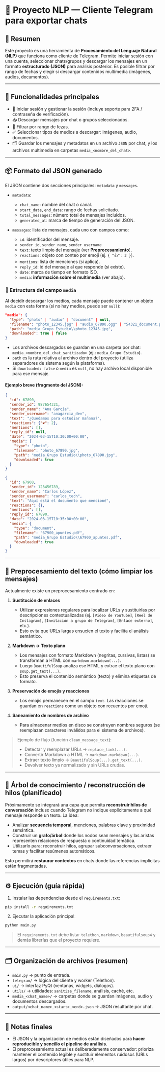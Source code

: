 # 🤖 Proyecto NLP — Cliente Telegram para exportar chats

## 🧠 Resumen
Este proyecto es una herramienta de **Procesamiento del Lenguaje Natural (NLP)** que funciona como cliente de Telegram. Permite iniciar sesión con una cuenta, seleccionar chats/grupos y descargar los mensajes en un formato **estructurado (JSON)** para análisis posterior. Es posible filtrar por rango de fechas y elegir si descargar contenidos multimedia (imágenes, audios, documentos).

---

## 🎯 Funcionalidades principales
- 🔐 Iniciar sesión y gestionar la sesión (incluye soporte para 2FA / contraseña de verificación).  
- 📥 Descargar mensajes por chat o grupos seleccionados.  
- 📅 Filtrar por rango de fezas.  
- ✅ Seleccionar tipos de medios a descargar: imágenes, audio, documentos.  
- 🗂️ Guardar los mensajes y metadatos en un archivo `JSON` por chat, y los archivos multimedia en carpetas `media_<nombre_del_chat>`.

---

## 📦 Formato del JSON generado
El JSON contiene dos secciones principales: `metadata` y `messages`.

- `metadata`:
  - `chat_name`: nombre del chat o canal.
  - `start_date`, `end_date`: rango de fechas solicitado.
  - `total_messages`: número total de mensajes incluidos.
  - `generated_at`: marca de tiempo de generación del JSON.

- `messages`: lista de mensajes, cada uno con campos como:
  - `id`: identificador del mensaje.
  - `sender_id`, `sender_name`, `sender_username`
  - `text`: texto limpio del mensaje (ver **Preprocesamiento**).
  - `reactions`: objeto con conteo por emoji (ej. `{ "👍": 3 }`).
  - `mentions`: lista de menciones (si aplica).
  - `reply_id`: id del mensaje al que responde (si existe).
  - `date`: marca de tiempo en formato ISO.
  - `media`: **información sobre el multimedia** (ver abajo).

### 🔎 Estructura del campo `media`
Al decidir descargar los medios, cada mensaje puede contener un objeto `media` con esta forma (si no hay medios, puede ser `null`):

```json
"media": {
  "type": "photo" | "audio" | "document" | null,
  "filename": "photo_12345.jpg" | "audio_67890.ogg" | "54321_document.pdf" | null,
  "path": "media_Grupo Estudio\\photo_12345.jpg",
  "downloaded": true | false
}
```

* Los archivos descargados se guardan en una carpeta por chat: `media_<nombre_del_chat_sanitizado>` (ej.: `media_Grupo Estudio`).
* `path` es la ruta relativa al archivo dentro del proyecto (utiliza separadores de sistema según la plataforma).
* Si `downloaded: false` o `media` es `null`, no hay archivo local disponible para ese mensaje.

#### Ejemplo breve (fragmento del JSON):

```json
{
  "id": 67890,
  "sender_id": 987654321,
  "sender_name": "Ana García",
  "sender_username": "anagarcia_dev",
  "text": "¿Quedamos para estudiar mañana?",
  "reactions": {"❤️": 2},
  "mentions": [],
  "reply_id": null,
  "date": "2024-03-15T10:30:00+00:00",
  "media": {
    "type": "photo",
    "filename": "photo_67890.jpg",
    "path": "media_Grupo Estudio\\photo_67890.jpg",
    "downloaded": true
  }
}
```

```json
{
  "id": 67900,
  "sender_id": 123456789,
  "sender_name": "Carlos López",
  "sender_username": "carlos_tech",
  "text": "Aquí está el documento que mencioné",
  "reactions": {},
  "mentions": [],
  "reply_id": 67890,
  "date": "2024-03-15T10:35:00+00:00",
  "media": {
    "type": "document",
    "filename": "67900_apuntes.pdf",
    "path": "media_Grupo Estudio\\67900_apuntes.pdf",
    "downloaded": true
  }
}
```

---

## 🧹 Preprocesamiento del texto (cómo limpiar los mensajes)

Actualmente existe un preprocesamiento centrado en:

1. **Sustitución de enlaces**

   * Utilizar expresiones regulares para localizar URLs y sustituirlas por descripciones contextualizadas (ej. `[Video de YouTube]`, `[Reel de Instagram]`, `[Invitación a grupo de Telegram]`, `[Enlace externo]`, etc.).
   * Esto evita que URLs largas ensucien el texto y facilita el análisis semántico.

2. **Markdown → Texto plano**

   * Los mensajes con formato Markdown (negritas, cursivas, listas) se transforman a HTML con `markdown.markdown(...)`.
   * Luego `BeautifulSoup` analiza ese HTML y extrae el texto plano con `soup.get_text(...)`.
   * Esto preserva el contenido semántico (texto) y elimina etiquetas de formato.

3. **Preservación de emojis y reacciones**

   * Los emojis permanecen en el campo `text`. Las reacciones se guardan en `reactions` como un objeto con recuentos por emoji.

4. **Saneamiento de nombres de archivo**

   * Para almacenar medios en disco se construyen nombres seguros (se reemplazan caracteres inválidos para el sistema de archivos).

> Ejemplo de flujo (función `clean_message_text`):
>
> * Detectar y reemplazar URLs → `replace_link(...)`.
> * Convertir Markdown a HTML → `markdown.markdown(...)`.
> * Extraer texto limpio → `BeautifulSoup(...).get_text(...)`.
> * Devolver texto ya normalizado y sin URLs crudas.

---

## 🌳 Árbol de conocimiento / reconstrucción de hilos (planificado)

Próximamente se integrará una capa que permita **reconstruir hilos de conversación** incluso cuando Telegram no indique explícitamente a qué mensaje responde un texto. La idea:

* Analizar **secuencia temporal**, menciones, palabras clave y proximidad semántica.
* Construir un **grafo/árbol** donde los nodos sean mensajes y las aristas representen relaciones de respuesta o continuidad temática.
* Utilizarlo para: reconstruir hilos, agrupar subconversaciones, extraer temas y facilitar resúmenes automáticos.

Esto permitirá **restaurar contextos** en chats donde las referencias implícitas están fragmentadas.

---

## ⚙️ Ejecución (guía rápida)

1. Instalar las dependencias desde el `requirements.txt`:

```bash
pip install -r requirements.txt
```

2. Ejecutar la aplicación principal:

```bash
python main.py
```

> El `requirements.txt` debe listar `telethon`, `markdown`, `beautifulsoup4` y demás librerías que el proyecto requiere.

---

## 🗂️ Organización de archivos (resumen)

* `main.py` → punto de entrada.
* `telegram/` → lógica del cliente y worker (Telethon).
* `ui/` → interfaz PyQt (ventanas, widgets, diálogos).
* `utils/` → utilidades: `sanitize_filename`, análisis, caché, etc.
* `media_<chat_name>/` → carpetas donde se guardan imágenes, audio y documentos descargados.
* `output/<chat_name>_<start>_<end>.json` → JSON resultante por chat.

---

## 📝 Notas finales

* El JSON y la organización de medios están diseñados para **hacer reproducible y sencillo el pipeline de análisis**.
* El preprocesamiento actual es deliberadamente conservador: prioriza mantener el contenido legible y sustituir elementos ruidosos (URLs largos) por descriptores útiles para NLP.

---